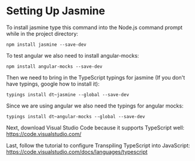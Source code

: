 # Setting Up Jasmine

To install jasmine type this command into the Node.js command prompt while in the project directory:

```
npm install jasmine --save-dev
```

To test angular we also need to install angular-mocks:

```
npm install angular-mocks --save-dev
```

Then we need to bring in the TypeScript typings for jasmine (If you don't have typings, google how to install it):

```
typings install dt~jasmine --global --save-dev
```

Since we are using angular we also need the typings for angular mocks:

```
typings install dt~angular-mocks --global --save-dev
```

Next, download Visual Studio Code because it supports TypeScript well: https://code.visualstudio.com/

Last, follow the tutorial to configure Transpiling TypeScript into JavaScript: https://code.visualstudio.com/docs/languages/typescript
